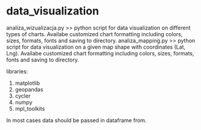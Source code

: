 # data_visualization

analiza_wizualizacja.py >>  python script for data visualization on different types of charts.
                            Availabe customized chart formatting including colors, sizes, formats, fonts and saving to directory.
analiza_mapping.py      >>  python script for data visualization on a given map shape with coordinates (Lat, Lng).
                            Availabe customized chart formatting including colors, sizes, formats, fonts and saving to directory.

libraries:
1. matplotlib
2. geopandas
3. cycler
4. numpy
5. mpl_toolkits

In most cases data should be passed in dataframe from.
